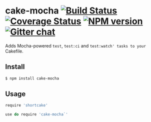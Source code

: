 # cake-mocha [![Build Status][travis-image]][travis-url] [![Coverage Status][coveralls-image]][coveralls-url] [![NPM version][npm-image]][npm-url]  [![Gitter chat][gitter-image]][gitter-url]
Adds Mocha-powered `test`, `test:ci` and `test:watch' tasks to your `Cakefile.

## Install
```bash
$ npm install cake-mocha
```

## Usage
```coffee
require 'shortcake'

use do require 'cake-mocha`'
```

[travis-url]: https://travis-ci.org/zeekay/cake-mocha
[travis-image]: https://img.shields.io/travis/zeekay/cake-mocha.svg
[coveralls-url]: https://coveralls.io/r/zeekay/cake-mocha/
[coveralls-image]: https://img.shields.io/coveralls/zeekay/cake-mocha.svg
[npm-url]: https://www.npmjs.com/package/cake-moch
[npm-image]: https://img.shields.io/npm/v/cake-moch.svg
[downloads-image]: https://img.shields.io/npm/dm/cake-moch.svg
[downloads-url]: http://badge.fury.io/js/cake-mocha
[gitter-url]: https://gitter.im/zeekay/say-hi
[gitter-image]: https://img.shields.io/badge/gitter-say_hi-brightgreen.svg
